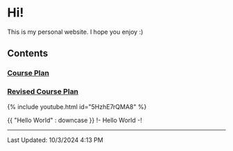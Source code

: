 # Hi!
This is my personal website. I hope you enjoy :)

## Contents

### [Course Plan][courseplan]
### [Revised Course Plan][revision]
{% include youtube.html id="5HzhE7rQMA8" %}

{{ "Hello World" : downcase }}
!- Hello World -!

---
Last Updated: 10/3/2024 4:13 PM

[courseplan]: CoursePlan.md
[revision]: CoursePlanRevision.md